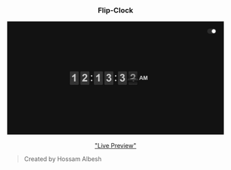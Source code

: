 <div align="center">

### Flip-Clock

![IMAGE](/assets/images/Preview.png)

["Live Preview"](https://hossamalbesh.github.io/Flip-Clock/)

</div>

> Created by Hossam Albesh
